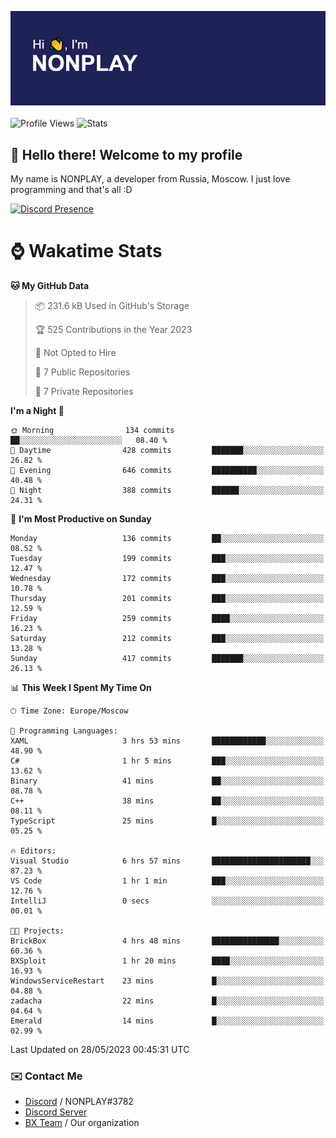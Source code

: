 ![Discord Presence](./header.png)
<br></br>
![Profile Views](https://komarev.com/ghpvc/?username=NONPLAYT&color=blue&style=for-the-badge)
![Stats](https://img.shields.io/badge/0%25-OPTIMIZED-orange?style=for-the-badge)


## :wave: Hello there! Welcome to my profile

My name is NONPLAY, a developer from Russia, Moscow. I just love programming and that's all :D

[![Discord Presence](https://lanyard.cnrad.dev/api/597087584090587177)](https://discord.com/users/597087584090587177) 

# ⌚ Wakatime Stats

<!--START_SECTION:waka-->
**🐱 My GitHub Data** 

> 📦 231.6 kB Used in GitHub's Storage 
 > 
> 🏆 525 Contributions in the Year 2023
 > 
> 🚫 Not Opted to Hire
 > 
> 📜 7 Public Repositories 
 > 
> 🔑 7 Private Repositories 
 > 
**I'm a Night 🦉** 

```text
🌞 Morning                134 commits         ██░░░░░░░░░░░░░░░░░░░░░░░   08.40 % 
🌆 Daytime                428 commits         ███████░░░░░░░░░░░░░░░░░░   26.82 % 
🌃 Evening                646 commits         ██████████░░░░░░░░░░░░░░░   40.48 % 
🌙 Night                  388 commits         ██████░░░░░░░░░░░░░░░░░░░   24.31 % 
```
📅 **I'm Most Productive on Sunday** 

```text
Monday                   136 commits         ██░░░░░░░░░░░░░░░░░░░░░░░   08.52 % 
Tuesday                  199 commits         ███░░░░░░░░░░░░░░░░░░░░░░   12.47 % 
Wednesday                172 commits         ███░░░░░░░░░░░░░░░░░░░░░░   10.78 % 
Thursday                 201 commits         ███░░░░░░░░░░░░░░░░░░░░░░   12.59 % 
Friday                   259 commits         ████░░░░░░░░░░░░░░░░░░░░░   16.23 % 
Saturday                 212 commits         ███░░░░░░░░░░░░░░░░░░░░░░   13.28 % 
Sunday                   417 commits         ███████░░░░░░░░░░░░░░░░░░   26.13 % 
```


📊 **This Week I Spent My Time On** 

```text
🕑︎ Time Zone: Europe/Moscow

💬 Programming Languages: 
XAML                     3 hrs 53 mins       ████████████░░░░░░░░░░░░░   48.90 % 
C#                       1 hr 5 mins         ███░░░░░░░░░░░░░░░░░░░░░░   13.62 % 
Binary                   41 mins             ██░░░░░░░░░░░░░░░░░░░░░░░   08.78 % 
C++                      38 mins             ██░░░░░░░░░░░░░░░░░░░░░░░   08.11 % 
TypeScript               25 mins             █░░░░░░░░░░░░░░░░░░░░░░░░   05.25 % 

🔥 Editors: 
Visual Studio            6 hrs 57 mins       ██████████████████████░░░   87.23 % 
VS Code                  1 hr 1 min          ███░░░░░░░░░░░░░░░░░░░░░░   12.76 % 
IntelliJ                 0 secs              ░░░░░░░░░░░░░░░░░░░░░░░░░   00.01 % 

🐱‍💻 Projects: 
BrickBox                 4 hrs 48 mins       ███████████████░░░░░░░░░░   60.36 % 
BXSploit                 1 hr 20 mins        ████░░░░░░░░░░░░░░░░░░░░░   16.93 % 
WindowsServiceRestart    23 mins             █░░░░░░░░░░░░░░░░░░░░░░░░   04.88 % 
zadacha                  22 mins             █░░░░░░░░░░░░░░░░░░░░░░░░   04.64 % 
Emerald                  14 mins             █░░░░░░░░░░░░░░░░░░░░░░░░   02.99 % 
```


 Last Updated on 28/05/2023 00:45:31 UTC
<!--END_SECTION:waka-->

### ✉️ Contact Me

- [Discord](https://discord.com/users/597087584090587177) / NONPLAY#3782
- [Discord Server](https://discord.gg/p7cxhw7E2M)
- [BX Team](https://github.com/BX-Team) / Our organization
